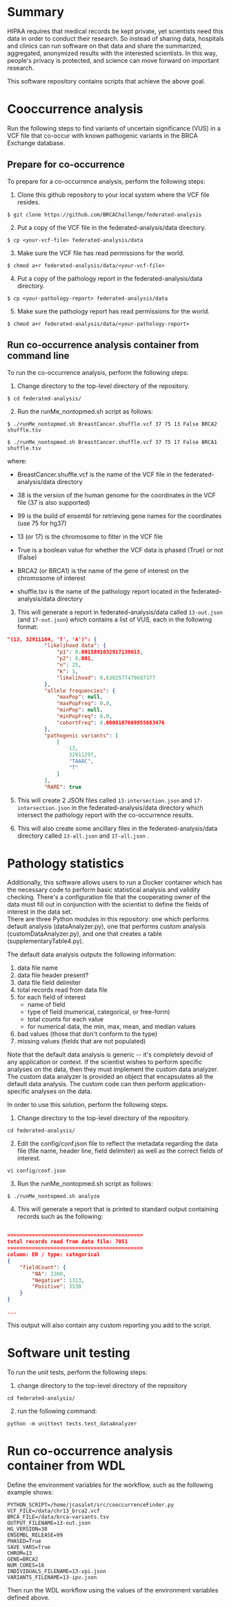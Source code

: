 # Summary 

HIPAA requires that medical records be kept private, yet scientists need this data in order to conduct their research.  So instead of sharing data, hospitals and clinics can run software on that data and share the summarized, aggregated, anonymized results with the interested scientists.  In this way, people's privacy is protected, and science can move forward on important research.

This software repository contains scripts that achieve the above goal.  

# Cooccurrence analysis
Run the following steps to find variants of uncertain significance (VUS) in a VCF file that co-occur with known pathogenic variants in the BRCA Exchange database.

## Prepare for co-occurrence 
To prepare for a co-occurrence analysis, perform the following steps:

1. Clone this github repository to your local system where the VCF file resides.

```console
$ git clone https://github.com/BRCAChallenge/federated-analysis
```

2. Put a copy of the VCF file in the federated-analysis/data directory.

```console
$ cp <your-vcf-file> federated-analysis/data
```

3. Make sure the VCF file has read permissions for the world.

```console
$ chmod a+r federated-analysis/data/<your-vcf-file>
```
4. Put a copy of the pathology report in the federated-analysis/data directory.

```console
$ cp <your-pathology-report> federated-analysis/data
```

5. Make sure the pathology report has read permissions for the world.

```console
$ chmod a+r federated-analysis/data/<your-pathology-report>
```
 

## Run co-occurrence analysis container from command line
To run the co-occurrence analysis, perform the following steps:

1. Change directory to the top-level directory of the repository.

```console
$ cd federated-analysis/
```

2. Run the runMe_nontopmed.sh script as follows:

```console
$ ./runMe_nontopmed.sh BreastCancer.shuffle.vcf 37 75 13 False BRCA2 shuffle.tsv

$ ./runMe_nontopmed.sh BreastCancer.shuffle.vcf 37 75 17 False BRCA1 shuffle.tsv
```

where:
* BreastCancer.shuffle.vcf is the name of the VCF file in the federated-analysis/data directory

* 38 is the version of the human genome for the coordinates in the VCF file (37 is also supported)

* 99 is the build of ensembl for retrieving gene names for the coordinates (use 75 for hg37)

* 13 (or 17) is the chromosome to filter in the VCF file

* True is a boolean value for whether the VCF data is phased (True) or not (False)

* BRCA2 (or BRCA1) is the name of the gene of interest on the chromosome of interest

* shuffle.tsv is the name of the pathology report located in the federated-analysis/data directory

3. This will generate a report in federated-analysis/data called `13-out.json` (and `17-out.json`) which contains a list of VUS, each in the following format:

```json
"(13, 32911164, 'T', 'A')": {
            "likelihood data": {
                "p1": 0.0015891032917139615,
                "p2": 0.001,
                "n": 25,
                "k": 1,
                "likelihood": 0.6382577479687377
            },
            "allele frequencies": {
                "maxPop": null,
                "maxPopFreq": 0.0,
                "minPop": null,
                "minPopFreq": 0.0,
                "cohortFreq": 0.0008107669855683476
            },
            "pathogenic variants": [
                [
                    13,
                    32911297,
                    "TAAAC",
                    "T"
                ]
            ],
            "RARE": true

```

5. This will create 2 JSON files called `13-intersection.json` and `17-intersection.json` in the federated-analysis/data directory which intersect the pathology report with the co-occurrence results.

6. This will also create some ancillary files in the federated-analysis/data directory called `13-all.json` and `17-all.json` .


# Pathology statistics

Additionally, this software allows users to run a Docker container which has the necessary code to perform basic statistical analysis and validity checking.  There's a configuration file that the cooperating owner of the data must fill out in conjunction with the scientist to define the fields of interest in the data set.  
There are three Python modules in this repository: one which performs default analysis (dataAnalyzer.py), one that performs custom analysis (customDataAnalyzer.py), and one that creates a table (supplementaryTable4.py).  

The default data analysis outputs the following information:
1. data file name 
2. data file header present?
3. data file field delimiter
4. total records read from data file
5. for each field of interest
    - name of field
    - type of field (numerical, categorical, or free-form)
    - total counts for each value
    - for numerical data, the min, max, mean, and median values
6. bad values (those that don't conform to the type)
7. missing values (fields that are not populated)

Note that the default data analysis is generic -- it's completely devoid of any application or context.  If the scientist wishes to perform specific analyses on the data, then they must implement the custom data analyzer.  The custom data analyzer is provided an object that encapsulates all the default data analysis.  The custom code can then perform application-specific analyses on the data. 


In order to use this solution, perform the following steps.

1. Change directory to the top-level directory of the repository.

```console
cd federated-analysis/
```

2. Edit the config/conf.json file to reflect the metadata regarding the data file (file name, header line, field delimiter) as well as the correct fields of interest.

```console
vi config/conf.json
```

3. Run the runMe_nontopmed.sh script as follows:

```console
$ ./runMe_nontopmed.sh analyze
```

4. This will generate a report that is printed to standard output containing records such as the following:

```json

============================================
total records read from data file: 7051
============================================
column: ER / type: categorical
{
    "fieldCount": {
        "NA": 2200,
        "Negative": 1313,
        "Positive": 3538
    }
}

...
```

This output will also contain any custom reporting you add to the script.



# Software unit testing 

To run the unit tests, perform the following steps:

1. change directory to the top-level directory of the repository

```console
cd federated-analysis/
```

2. run the following command:

```console
python -m unittest tests.test_dataAnalyzer
```

# Run co-occurrence analysis container from WDL
Define the environment variables for the workflow, such as the following example shows:
```
PYTHON_SCRIPT=/home/jcasalet/src/cooccurrenceFinder.py
VCF_FILE=/data/chr13_brca2.vcf 
BRCA_FILE=/data/brca-variants.tsv 
OUTPUT_FILENAME=13-out.json 
HG_VERSION=38 
ENSEMBL_RELEASE=99 
PHASED=True 
SAVE_VARS=True 
CHROM=13 
GENE=BRCA2 
NUM_CORES=16
INDIVIDUALS_FILENAME=13-vpi.json
VARIANTS_FILENAME=13-ipv.json
```

Then run the WDL workflow using the values of the environment variables defined above.

